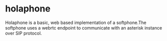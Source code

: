 # holaphone
Holaphone is a basic, web based implementation of a softphone.The softphone uses a webrtc endpoint to communicate with an asterisk instance over SIP protocol.
